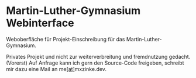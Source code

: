 # Martin-Luther-Gymnasium Webinterface
Weboberfläche für Projekt-Einschreibung für das Martin-Luther-Gymnasium.  
  
Privates Projekt und nicht zur weiterverbreitung und fremdnutzung gedacht. (Vorerst)
Auf Anfrage kann ich gern den Source-Code freigeben, schreibt mir dazu eine Mail an me[[at]](mailto:me@mxzinke.dev)mxzinke.dev.

